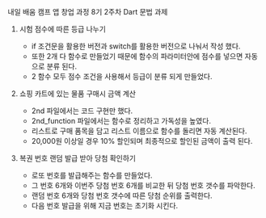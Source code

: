 
내일 배움 캠프 앱 창업 과정 8기 
2주차 Dart 문법 과제

1. 시험 점수에 따른 등급 나누기
    - if 조건문을 활용한 버전과 switch를 활용한 버전으로 나눠서 작성 했다.
    - 또한 2개 다 함수로 만들었기 때문에 함수의 파라미터안에 점수를 넣으면 자동으로 분류 된다.
    - 2 함수 모두 점수 조건을 사용해서 등급이 분류 되게 만들었다.

2. 쇼핑 카트에 있는 물품 구매시 금액 계산
    - 2nd 파일에서는 코드 구현만 했다.
    - 2nd_function 파일에서는 함수로 정리하고 가독성을 높였다.
    - 리스트로 구매 품목을 담고 리스트 이름으로 함수를 돌리면 자동 계산된다.
    - 20,000원 이상일 경우 10% 할인되며 최종적으로 할인된 금액이 출력 된다.

3. 복권 번호 랜덤 발급 받아 당첨 확인하기
    - 로또 번호를 발급해주는 함수를 만들었다.
    - 그 번호 6개와 이번주 당첨 번호 6개를 비교한 뒤 당첨 번호 갯수를 파악한다.
    - 랜덤 번호 6개와 당첨 번호 갯수에 따른 당첨 순위를 출력한다.
    - 다음 번호 발급을 위해 지금 번호는 초기화 시킨다.
